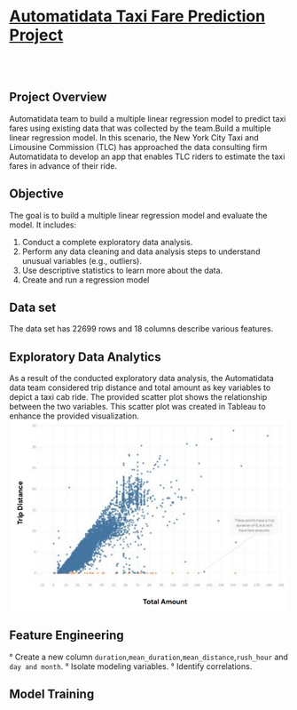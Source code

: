 # <ins>Automatidata Taxi Fare Prediction Project</ins>
<br></br>
## Project Overview 
Automatidata team to build a multiple linear regression model to predict taxi
fares using existing data that was collected by the team.Build a multiple linear regression model. In this scenario, the New York City Taxi and Limousine Commission (TLC) has approached the data consulting firm Automatidata to develop an app that enables TLC riders to estimate the taxi fares in advance of their ride.
## Objective 
The goal is to build a multiple linear regression model and evaluate the model. It includes:

1. Conduct a complete exploratory data analysis.
2. Perform any data cleaning and data analysis steps to understand unusual variables (e.g., outliers).
3. Use descriptive statistics to learn more about the data.
4. Create and run a regression model

 ## Data set 
 The data set has 22699 rows and 18 columns describe various features. 
 
 ## Exploratory Data Analytics 
As a result of the conducted exploratory data analysis, the Automatidata data team considered trip distance and total amount as key variables to depict a taxi cab ride. The provided scatter plot shows the relationship between the two variables. This scatter plot was created in Tableau to enhance the provided visualization.
![alt text](https://github.com/mayanktiwari-cpu/Data_science_project/blob/7ee4e9e07c1310122bdeb020849a530454b8374d/Automatidata%20Taxi%20Fare%20Prediction%20Project/Screenshot_2025-08-24-20-02-00-22_e2d5b3f32b79de1d45acd1fad96fbb0f.jpg)

## Feature Engineering 
° Create a new column `duration`,`mean_duration`,`mean_distance`,`rush_hour` and `day and month`.
° Isolate modeling variables.
° Identify correlations.
## Model Training 
